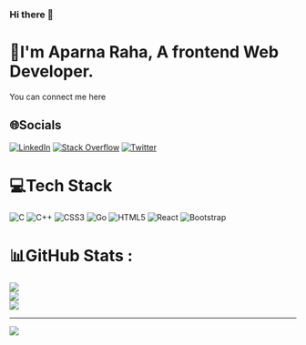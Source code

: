### Hi there 👋
# 💫I'm Aparna Raha, A frontend Web Developer.
You can connect me here

## 🌐Socials
[![LinkedIn](https://img.shields.io/badge/LinkedIn-%230077B5.svg?logo=linkedin&logoColor=white)](https://linkedin.com/in/https://www.linkedin.com/in/aparna-raha-5879991b9/) [![Stack Overflow](https://img.shields.io/badge/-Stackoverflow-FE7A16?logo=stack-overflow&logoColor=white)](https://stackoverflow.com/users/https://stackoverflow.com/users/16445193/aparna-raha) [![Twitter](https://img.shields.io/badge/Twitter-%231DA1F2.svg?logo=Twitter&logoColor=white)](https://twitter.com/aparnaraha) 
# 💻Tech Stack
![C](https://img.shields.io/badge/c-%2300599C.svg?style=for-the-badge&logo=c&logoColor=white)  ![C++](https://img.shields.io/badge/c++-%2300599C.svg?style=for-the-badge&logo=c%2B%2B&logoColor=white) ![CSS3](https://img.shields.io/badge/css3-%231572B6.svg?style=for-the-badge&logo=css3&logoColor=white) ![Go](https://img.shields.io/badge/go-%2300ADD8.svg?style=for-the-badge&logo=go&logoColor=white) ![HTML5](https://img.shields.io/badge/html5-%23E34F26.svg?style=for-the-badge&logo=html5&logoColor=white) ![React](https://img.shields.io/badge/react-%2320232a.svg?style=for-the-badge&logo=react&logoColor=%2361DAFB)  ![Bootstrap](https://img.shields.io/badge/bootstrap-%23563D7C.svg?style=for-the-badge&logo=bootstrap&logoColor=white) 
# 📊GitHub Stats :
![](https://github-readme-stats.vercel.app/api?username=Aparnaraha&theme=radical&hide_border=false&include_all_commits=false&count_private=false)<br/>
![](https://github-readme-streak-stats.herokuapp.com/?user=Aparnaraha&theme=radical&hide_border=false)<br/>
![](https://github-readme-stats.vercel.app/api/top-langs/?username=Aparnaraha&theme=radical&hide_border=false&include_all_commits=false&count_private=false&layout=compact)

---
[![](https://visitcount.itsvg.in/api?id=Aparnaraha&icon=0&color=0)](https://visitcount.itsvg.in)



